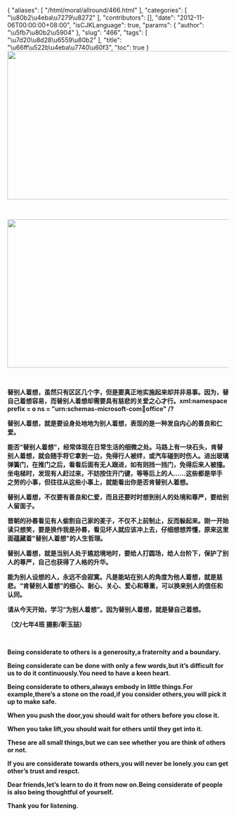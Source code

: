 {
    "aliases": [
        "/html/moral/allround/466.html"
    ],
    "categories": [
        "\u80b2\u4eba\u7279\u8272"
    ],
    "contributors": [],
    "date": "2012-11-06T00:00:00+08:00",
    "isCJKLanguage": true,
    "params": {
        "author": "\u5fb7\u80b2\u5904"
    },
    "slug": "466",
    "tags": [
        "\u7d20\u8d28\u6559\u80b2"
    ],
    "title": "\u66ff\u522b\u4eba\u7740\u60f3",
    "toc": true
}
**<img
    src="https://cdn.tfls.online/mirror/full/1136b43f5839ec476ff898191e444ffdba0d1790.jpg"
    style="display:block;margin-left:auto;margin-right:auto;"
    decoding="async"
    fetchpriority="auto"
    loading="lazy"
    height="338"
    width="600"
/>**

 

**<img
    src="https://cdn.tfls.online/mirror/full/87c3f5d6b9e4f220b87bf4321e1fee626241b241.jpg"
    style="display:block;margin-left:auto;margin-right:auto;"
    decoding="async"
    fetchpriority="auto"
    loading="lazy"
    height="338"
    width="600"
/>**

 

**替别人着想，虽然只有区区几个字，但是要真正地实施起来却并非易事。因为，替自己着想容易，而替别人着想却需要具有慈悲的关爱之心才行。xml:namespace prefix = o ns = "urn:schemas-microsoft-com:office:office" /?**

**替别人着想，就是要设身处地地为别人着想，表现的是一种发自内心的善良和仁爱。**

**能否“替别人着想”，经常体现在日常生活的细微之处。马路上有一块石头，肯替别人着想，就会随手将它拿到一边，免得行人被绊，或汽车碰到时伤人。进出玻璃弹簧门，在推门之后，看看后面有无人跟进，如有则挡一挡门，免得后来人被撞。坐电梯时，发现有人赶过来，不妨按住开门键，等等后上的人……这些都是举手之劳的小事，但往往从这些小事上，就能看出你是否肯替别人着想。**

**替别人着想，不仅要有善良和仁爱，而且还要时时想到别人的处境和尊严，要给别人留面子。**

**晋朝的孙晷看见有人偷割自己家的麦子，不仅不上前制止，反而躲起来。刚一开始读只想笑，要是换作我是孙晷，看见坏人就应该冲上去，仔细想想弄懂，原来这里面蕴藏着"替别人着想"的人生哲理。**

**替别人着想，就是当别人处于尴尬境地时，要给人打圆场，给人台阶下，保护了别人的尊严，自己也获得了人格的升华。**

**能为别人设想的人，永远不会寂寞。凡是能站在别人的角度为他人着想，就是慈悲。“肯替别人着想”的细心、耐心、关心、爱心和尊重，可以换来别人的信任和认同。**

**请从今天开始，学习“为别人着想”。因为替别人着想，就是替自己着想。**

**（文/七年4班 摄影/靳玉喆）**

 

 **Being considerate to others is a generosity,a fraternity and a boundary.**

**Being considerate can be done with only a few words,but it’s difficult for us to do it continuously.You need to have a keen heart.**

**Being considerate to others,always embody in little things.For example,there’s a stone on the road,if you consider others,you will pick it up to make safe.**

**When you push the door,you should wait for others before you close it.**

**When you take lift,you should wait for others until they get into it.**

**These are all small things,but we can see whether you are think of others or not.**

**If you are considerate towards others,you will never be lonely.you can get other’s trust and respct.**

**Dear friends,let’s learn to do it from now on.Being considerate of people is also being thoughtful of yourself.**

**Thank you for listening.**

 